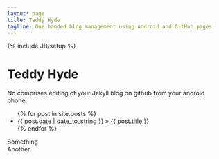 ```yaml
---
layout: page
title: Teddy Hyde
tagline: One handed blog management using Android and GitHub pages
---
```

{% include JB/setup %}

<div class="hero-unit">

<h1>Teddy Hyde</h1>

No comprises editing of your Jekyll blog on github from your android phone.

</div>

<div class="row">
<div class="span4">
<ul class="posts">
  {% for post in site.posts %}
    <li><span>{{ post.date | date_to_string }}</span> &raquo; <a href="{{ BASE_PATH }}{{ post.url }}">{{ post.title }}</a></li>
  {% endfor %}
</ul>
</div>

<div class="span4">
Something
</div>

<div class="span4">
Another.
</div>
</div>



